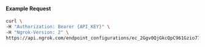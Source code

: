 
#### Example Request
```bash
curl \
-H "Authorization: Bearer {API_KEY}" \
-H "Ngrok-Version: 2" \
https://api.ngrok.com/endpoint_configurations/ec_2Ggv0QjGkcQpC961Gzio77eENhG/oidc

